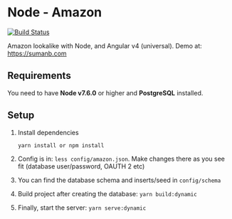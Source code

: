 # Node - Amazon
[![Build Status](https://travis-ci.org/sumanbh/node-amazon.svg?branch=master)](https://travis-ci.org/sumanbh/node-amazon)

Amazon lookalike with Node, and Angular v4 (universal). Demo at: https://sumanb.com

## Requirements
You need to have **Node v7.6.0** or higher and **PostgreSQL** installed.

## Setup
1. Install dependencies
    ```
    yarn install or npm install
    ```
    
2. Config is in: ``less config/amazon.json``. Make changes there as you see fit (database user/password, OAUTH 2 etc)
    
3. You can find the database schema and inserts/seed in ```config/schema```

4. Build project after creating the database: ```yarn build:dynamic```

5. Finally, start the server: ```yarn serve:dynamic```

